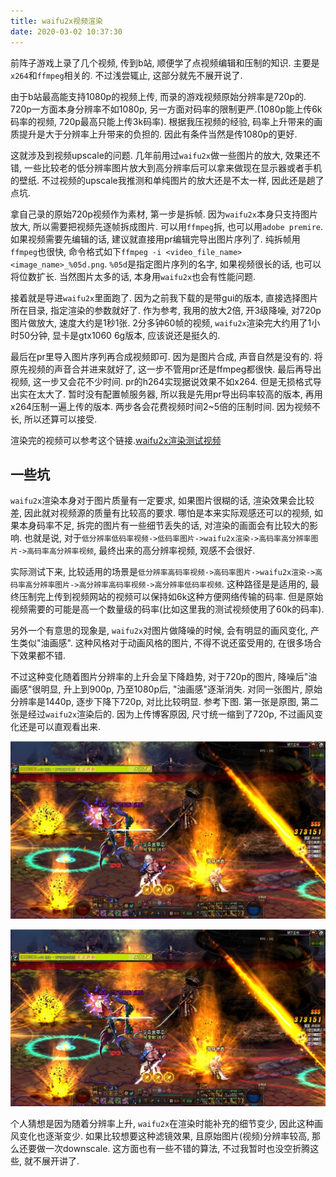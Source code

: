 ```yaml
---
title: waifu2x视频渲染
date: 2020-03-02 10:37:30
---
```


前阵子游戏上录了几个视频, 传到b站, 顺便学了点视频编辑和压制的知识. 主要是`x264`和`ffmpeg`相关的. 不过浅尝辄止, 这部分就先不展开说了.

由于b站最高能支持1080p的视频上传, 而录的游戏视频原始分辨率是720p的. 720p一方面本身分辨率不如1080p, 另一方面对码率的限制更严.(1080p能上传6k码率的视频, 720p最高只能上传3k码率). 根据我压视频的经验, 码率上升带来的画质提升是大于分辨率上升带来的负担的. 因此有条件当然是传1080p的更好.

这就涉及到视频upscale的问题. 几年前用过`waifu2x`做一些图片的放大, 效果还不错, 一些比较老的低分辨率图片放大到高分辨率后可以拿来做现在显示器或者手机的壁纸. 不过视频的upscale我推测和单纯图片的放大还是不太一样, 因此还是趟了点坑.

拿自己录的原始720p视频作为素材, 第一步是拆帧. 因为`waifu2x`本身只支持图片放大, 所以需要把视频先逐帧拆成图片. 可以用`ffmpeg`拆, 也可以用`adobe premire`. 如果视频需要先编辑的话, 建议就直接用pr编辑完导出图片序列了. 纯拆帧用`ffmpeg`也很快, 命令格式如下`ffmpeg -i <video_file_name> <image_name>_%05d.png`. `%05d`是指定图片序列的名字, 如果视频很长的话, 也可以将位数扩长. 当然图片太多的话, 本身用`waifu2x`也会有性能问题.

接着就是导进`waifu2x`里面跑了. 因为之前我下载的是带gui的版本, 直接选择图片所在目录, 指定渲染的参数就好了. 作为参考, 我用的放大2倍, 开3级降噪, 对720p图片做放大, 速度大约是1秒1张. 2分多钟60帧的视频,  `waifu2x`渲染完大约用了1小时50分钟, 显卡是gtx1060 6g版本, 应该说还是挺久的.

最后在pr里导入图片序列再合成视频即可. 因为是图片合成, 声音自然是没有的. 将原先视频的声音合并进来就好了, 这一步不管用pr还是ffmpeg都很快. 最后再导出视频, 这一步又会花不少时间. pr的h264实现据说效果不如x264. 但是无损格式导出实在太大了. 暂时没有配置帧服务器, 所以我是先用pr导出码率较高的版本, 再用x264压制一遍上传的版本. 两步各会花费视频时间2~5倍的压制时间. 因为视频不长, 所以还算可以接受.

渲染完的视频可以参考这个链接.[waifu2x渲染测试视频](https://www.bilibili.com/video/av92874251)

## 一些坑

`waifu2x`渲染本身对于图片质量有一定要求, 如果图片很糊的话, 渲染效果会比较差, 因此就对视频源的质量有比较高的要求. 哪怕是本来实际观感还可以的视频, 如果本身码率不足, 拆完的图片有一些细节丢失的话, 对渲染的画面会有比较大的影响. 也就是说, 对于`低分辨率低码率视频->低码率图片->waifu2x渲染->高码率高分辨率图片->高码率高分辨率视频`, 最终出来的高分辨率视频, 观感不会很好.

实际测试下来, 比较适用的场景是`低分辨率高码率视频->高码率图片->waifu2x渲染->高码率高分辨率图片->高分辨率高码率视频->高分辨率低码率视频`. 这种路径是是适用的, 最终压制完上传到视频网站的视频可以保持如6k这种方便网络传输的码率. 但是原始视频需要的可能是高一个数量级的码率(比如这里我的测试视频使用了60k的码率).

另外一个有意思的现象是, `waifu2x`对图片做降噪的时候, 会有明显的画风变化, 产生类似"油画感". 这种风格对于动画风格的图片, 不得不说还蛮受用的, 在很多场合下效果都不错.

不过这种变化随着图片分辨率的上升会呈下降趋势, 对于720p的图片, 降噪后"油画感"很明显, 升上到900p, 乃至1080p后, "油画感"逐渐消失. 对同一张图片, 原始分辨率是1440p, 逐步下降下720p, 对比比较明显. 参考下图. 第一张是原图, 第二张是经过`waifu2x`渲染后的. 因为上传博客原因, 尺寸统一缩到了720p, 不过画风变化还是可以直观看出来.

![frame_09196](waifu2x_video_render/frame_09196.jpg)

![frame_091962](waifu2x_video_render/frame_091962.jpg)

个人猜想是因为随着分辨率上升, `waifu2x`在渲染时能补充的细节变少, 因此这种画风变化也逐渐变少. 如果比较想要这种滤镜效果, 且原始图片(视频)分辨率较高, 那么还要做一次downscale. 这方面也有一些不错的算法, 不过我暂时也没空折腾这些, 就不展开讲了.